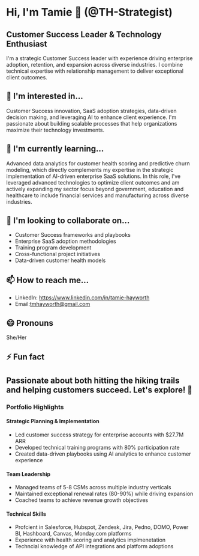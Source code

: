 # Hi, I'm Tamie 👋 (@TH-Strategist)

## Customer Success Leader & Technology Enthusiast

I'm a strategic Customer Success leader with experience driving enterprise adoption, retention, and expansion across diverse industries. I combine technical expertise with relationship management to deliver exceptional client outcomes.

## 👀 I'm interested in...
Customer Success innovation, SaaS adoption strategies, data-driven decision making, and leveraging AI to enhance client experience. I'm passionate about building scalable processes that help organizations maximize their technology investments.

## 🌱 I'm currently learning...
Advanced data analytics for customer health scoring and predictive churn modeling, which directly complements my expertise in the strategic implementation of AI-driven enterprise SaaS solutions. In this role, I've leveraged advanced technologies to optimize client outcomes and am actively expanding my sector focus beyond government, education and healthcare to include financial services and manufacturing across diverse industries.

## 💞️ I'm looking to collaborate on...
- Customer Success frameworks and playbooks
- Enterprise SaaS adoption methodologies
- Training program development
- Cross-functional project initiatives
- Data-driven customer health models

## 📫 How to reach me...
- LinkedIn: https://www.linkedin.com/in/tamie-hayworth
- Email:tmhayworth@gmail.com

## 😄 Pronouns
She/Her

## ⚡ Fun fact
Passionate about both hitting the hiking trails and helping customers succeed. Let's explore! 🥾
---

### Portfolio Highlights

#### Strategic Planning & Implementation
- Led customer success strategy for enterprise accounts with $27.7M ARR
- Developed technical training programs with 80% participation rate
- Created data-driven playbooks using AI analytics to enhance customer experience

#### Team Leadership
- Managed teams of 5-8 CSMs across multiple industry verticals
- Maintained exceptional renewal rates (80-90%) while driving expansion
- Coached teams to achieve revenue growth objectives

#### Technical Skills
- Profcient in Salesforce, Hubspot, Zendesk, Jira, Pedno, DOMO, Power BI, Hashboard, Canvas, Monday.com platforms
- Experience with health scoring and analytics implmenetation
- Techncial knowledge of API integrations and platform adoptions
